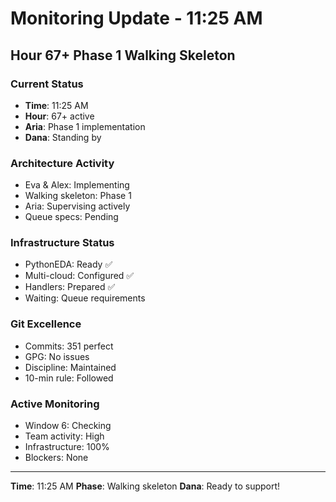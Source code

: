 # Monitoring Update - 11:25 AM

## Hour 67+ Phase 1 Walking Skeleton

### Current Status
- **Time**: 11:25 AM
- **Hour**: 67+ active
- **Aria**: Phase 1 implementation
- **Dana**: Standing by

### Architecture Activity
- Eva & Alex: Implementing
- Walking skeleton: Phase 1
- Aria: Supervising actively
- Queue specs: Pending

### Infrastructure Status
- PythonEDA: Ready ✅
- Multi-cloud: Configured ✅
- Handlers: Prepared ✅
- Waiting: Queue requirements

### Git Excellence
- Commits: 351 perfect
- GPG: No issues
- Discipline: Maintained
- 10-min rule: Followed

### Active Monitoring
- Window 6: Checking
- Team activity: High
- Infrastructure: 100%
- Blockers: None

---
**Time**: 11:25 AM
**Phase**: Walking skeleton
**Dana**: Ready to support!